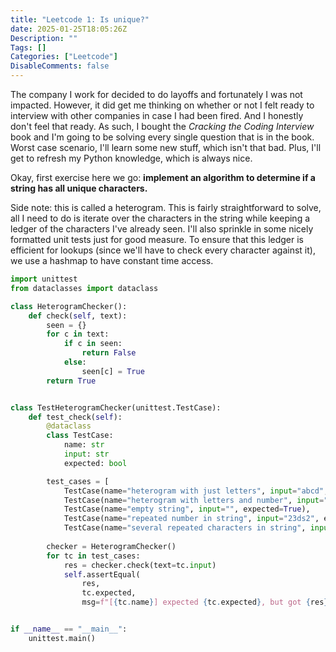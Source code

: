 ```yaml
---
title: "Leetcode 1: Is unique?"
date: 2025-01-25T18:05:26Z
Description: ""
Tags: []
Categories: ["Leetcode"]
DisableComments: false
---
```


The company I work for decided to do layoffs and fortunately I was not impacted. However, it did get me thinking on whether or not I felt ready to interview with other companies in case I had been fired. And I honestly don't feel that ready. As such, I bought the *Cracking the Coding Interview* book and I'm going to be solving every single question that is in the book. Worst case scenario, I'll learn some new stuff, which isn't that bad. Plus, I'll get to refresh my Python knowledge, which is always nice.

Okay, first exercise here we go: **implement an algorithm to determine if a string has all unique characters.**

Side note: this is called a heterogram. This is fairly straightforward to solve, all I need to do is iterate over the characters in the string while keeping a ledger of the characters I've already seen. I'll also sprinkle in some nicely formatted unit tests just for good measure. To ensure that this ledger is efficient for lookups (since we'll have to check every character against it), we use a hashmap to have constant time access.

```python
import unittest
from dataclasses import dataclass

class HeterogramChecker():
    def check(self, text):
        seen = {}
        for c in text:
            if c in seen:
                return False
            else:
                seen[c] = True
        return True


class TestHeterogramChecker(unittest.TestCase):
    def test_check(self):
        @dataclass
        class TestCase:
            name: str
            input: str
            expected: bool

        test_cases = [
            TestCase(name="heterogram with just letters", input="abcd", expected=True),
            TestCase(name="heterogram with letters and number", input="s4fad", expected=True),
            TestCase(name="empty string", input="", expected=True),
            TestCase(name="repeated number in string", input="23ds2", expected=False),
            TestCase(name="several repeated characters in string", input="hb 627jh=j ()", expected=False)]
        
        checker = HeterogramChecker()
        for tc in test_cases:
            res = checker.check(text=tc.input)
            self.assertEqual(
                res, 
                tc.expected, 
                msg=f"[{tc.name}] expected {tc.expected}, but got {res}")


if __name__ == "__main__":
    unittest.main()
```
